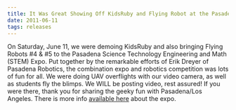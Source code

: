 ```yaml
---
title: It Was Great Showing Off KidsRuby and Flying Robot at the Pasadena Science Technology Engineering and Math (STEM) Expo
date: 2011-06-11
tags: releases
---
```


<p class="article">
	On Saturday, June 11, we were demoing KidsRuby and also bringing Flying Robots #4 & #5 to the Pasadena Science Technology Engineering and Math (STEM) Expo. Put together by the remarkable efforts of Erik Dreyer of Pasadena Robotics, the combination expo and robotics competition was lots of fun for all. We were doing UAV overflights with our video camera, as well as students fly the blimps. We WILL be posting video, rest assured! If you were there, thank you for sharing the geeky fun with Pasadena/Los Angeles. There is more info <a href="http://www.pasedfoundation.org/parentsstudents/2011-robotics-competition/">available here</a> about the expo.
</p>

